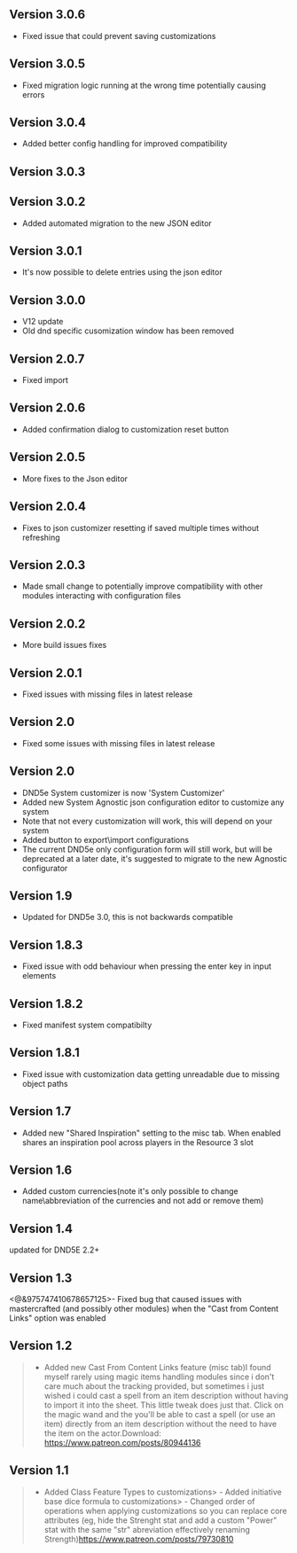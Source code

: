 ## Version 3.0.6
- Fixed issue that could prevent saving customizations

## Version 3.0.5
- Fixed migration logic running at the wrong time potentially causing errors

## Version 3.0.4
- Added better config handling for improved compatibility

## Version 3.0.3


## Version 3.0.2
- Added automated migration to the new JSON editor

## Version 3.0.1
- It's now possible to delete entries using the json editor

## Version 3.0.0
- V12 update
- Old dnd specific cusomization window has been removed

## Version 2.0.7
- Fixed import

## Version 2.0.6
- Added confirmation dialog to customization reset button

## Version 2.0.5
- More fixes to the Json editor

## Version 2.0.4
- Fixes to json customizer resetting if saved multiple times without refreshing

## Version 2.0.3
- Made small change to potentially improve compatibility with other modules interacting with configuration files

## Version 2.0.2
- More build issues fixes

## Version 2.0.1
- Fixed issues with missing files in latest release

## Version 2.0
- Fixed some issues with missing files in latest release

## Version 2.0
- DND5e System customizer is now 'System Customizer'
- Added new System Agnostic json configuration editor to customize any system
- Note that not every customization will work, this will depend on your system
- Added button to export\import configurations
- The current DND5e only configuration form will still work, but will be deprecated at a later date, it's suggested to migrate to the new Agnostic configurator

## Version 1.9
- Updated for DND5e 3.0, this is not backwards compatible

## Version 1.8.3
- Fixed issue with odd behaviour when pressing the enter key in input elements

## Version 1.8.2
- Fixed manifest system compatibilty

## Version 1.8.1
- Fixed issue with customization data getting unreadable due to missing object paths

## Version 1.7
- Added new "Shared Inspiration" setting to the misc tab. When enabled shares an inspiration pool across players in the Resource 3 slot

## Version 1.6
- Added custom currencies(note it's only possible to change name\abbreviation of the currencies and not add or remove them)

## Version 1.4
updated for DND5E 2.2+

## Version 1.3
<@&975747410678657125>- Fixed bug that caused issues with mastercrafted (and possibly other modules) when the "Cast from Content Links" option was enabled

## Version 1.2
> - Added new Cast From Content Links feature (misc tab)I found myself rarely using magic items handling modules since i don't care much about the tracking provided, but sometimes i just wished i could cast a spell from an item description without having to import it into the sheet. This little tweak does just that. Click on the magic wand and the you'll be able to cast a spell (or use an item) directly from an item description without the need to have the item on the actor.Download: https://www.patreon.com/posts/80944136

## Version 1.1
> - Added Class Feature Types to customizations> - Added initiative base dice formula to customizations> - Changed order of operations when applying customizations so you can replace core attributes (eg, hide the Strenght stat and add a custom "Power" stat with the same "str" abreviation effectively renaming Strength)https://www.patreon.com/posts/79730810

